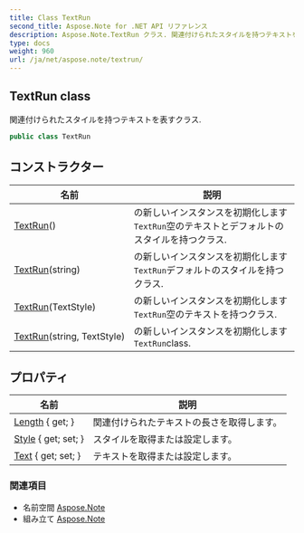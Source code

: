 ```yaml
---
title: Class TextRun
second_title: Aspose.Note for .NET API リファレンス
description: Aspose.Note.TextRun クラス. 関連付けられたスタイルを持つテキストを表すクラス.
type: docs
weight: 960
url: /ja/net/aspose.note/textrun/
---
```

## TextRun class

関連付けられたスタイルを持つテキストを表すクラス.

```csharp
public class TextRun
```

## コンストラクター

| 名前 | 説明 |
| --- | --- |
| [TextRun](textrun/#constructor)() | の新しいインスタンスを初期化します`TextRun`空のテキストとデフォルトのスタイルを持つクラス. |
| [TextRun](textrun/#constructor_2)(string) | の新しいインスタンスを初期化します`TextRun`デフォルトのスタイルを持つクラス. |
| [TextRun](textrun/#constructor_1)(TextStyle) | の新しいインスタンスを初期化します`TextRun`空のテキストを持つクラス. |
| [TextRun](textrun/#constructor_3)(string, TextStyle) | の新しいインスタンスを初期化します`TextRun`class. |

## プロパティ

| 名前 | 説明 |
| --- | --- |
| [Length](../../aspose.note/textrun/length/) { get; } | 関連付けられたテキストの長さを取得します。 |
| [Style](../../aspose.note/textrun/style/) { get; set; } | スタイルを取得または設定します。 |
| [Text](../../aspose.note/textrun/text/) { get; set; } | テキストを取得または設定します。 |

### 関連項目

* 名前空間 [Aspose.Note](../../aspose.note/)
* 組み立て [Aspose.Note](../../)


